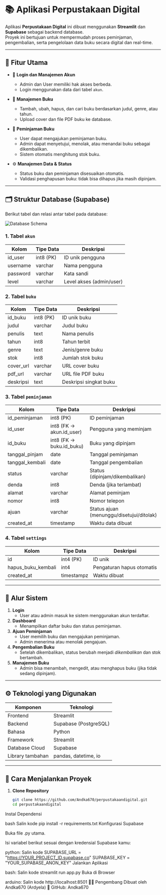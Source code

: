 # 📚 Aplikasi Perpustakaan Digital

Aplikasi **Perpustakaan Digital** ini dibuat menggunakan **Streamlit** dan **Supabase** sebagai backend database.  
Proyek ini bertujuan untuk mempermudah proses peminjaman, pengembalian, serta pengelolaan data buku secara digital dan real-time.

---

## 🧩 Fitur Utama

- 🔐 **Login dan Manajemen Akun**
  - Admin dan User memiliki hak akses berbeda.
  - Login menggunakan data dari tabel `akun`.

- 📖 **Manajemen Buku**
  - Tambah, ubah, hapus, dan cari buku berdasarkan judul, genre, atau tahun.
  - Upload cover dan file PDF buku ke database.

- 🔄 **Peminjaman Buku**
  - User dapat mengajukan peminjaman buku.
  - Admin dapat menyetujui, menolak, atau menandai buku sebagai dikembalikan.
  - Sistem otomatis menghitung stok buku.

- ⚙️ **Manajemen Data & Status**
  - Status buku dan peminjaman disesuaikan otomatis.
  - Validasi penghapusan buku: tidak bisa dihapus jika masih dipinjam.

---

## 🗂️ Struktur Database (Supabase)

Berikut tabel dan relasi antar tabel pada database:

![Database Schema](supabase-schema-bcalrkqeeoaalfpjrwvx.svg)

### 1. Tabel `akun`
| Kolom | Tipe Data | Deskripsi |
|-------|------------|-----------|
| id_user | int8 (PK) | ID unik pengguna |
| username | varchar | Nama pengguna |
| password | varchar | Kata sandi |
| level | varchar | Level akses (admin/user) |

### 2. Tabel `buku`
| Kolom | Tipe Data | Deskripsi |
|-------|------------|-----------|
| id_buku | int8 (PK) | ID unik buku |
| judul | varchar | Judul buku |
| penulis | text | Nama penulis |
| tahun | int8 | Tahun terbit |
| genre | text | Jenis/genre buku |
| stok | int8 | Jumlah stok buku |
| cover_url | varchar | URL cover buku |
| pdf_url | varchar | URL file PDF buku |
| deskripsi | text | Deskripsi singkat buku |

### 3. Tabel `peminjaman`
| Kolom | Tipe Data | Deskripsi |
|-------|------------|-----------|
| id_peminjaman | int8 (PK) | ID peminjaman |
| id_user | int8 (FK → akun.id_user) | Pengguna yang meminjam |
| id_buku | int8 (FK → buku.id_buku) | Buku yang dipinjam |
| tanggal_pinjam | date | Tanggal peminjaman |
| tanggal_kembali | date | Tanggal pengembalian |
| status | varchar | Status (dipinjam/dikembalikan) |
| denda | int8 | Denda (jika terlambat) |
| alamat | varchar | Alamat peminjam |
| nomor | int8 | Nomor telepon |
| ajuan | varchar | Status ajuan (menunggu/disetujui/ditolak) |
| created_at | timestamp | Waktu data dibuat |

### 4. Tabel `settings`
| Kolom | Tipe Data | Deskripsi |
|-------|------------|-----------|
| id | int4 (PK) | ID unik |
| hapus_buku_kembali | int4 | Pengaturan hapus otomatis |
| created_at | timestampz | Waktu dibuat |

---

## 🧠 Alur Sistem

1. **Login**
   - User atau admin masuk ke sistem menggunakan akun terdaftar.
2. **Dashboard**
   - Menampilkan daftar buku dan status peminjaman.
3. **Ajuan Peminjaman**
   - User memilih buku dan mengajukan peminjaman.
   - Admin menerima atau menolak pengajuan.
4. **Pengembalian Buku**
   - Setelah dikembalikan, status berubah menjadi *dikembalikan* dan stok bertambah.
5. **Manajemen Buku**
   - Admin bisa menambah, mengedit, atau menghapus buku (jika tidak sedang dipinjam).

---

## ⚙️ Teknologi yang Digunakan

| Komponen | Teknologi |
|-----------|------------|
| Frontend | Streamlit |
| Backend | Supabase (PostgreSQL) |
| Bahasa | Python |
| Framework | Streamlit |
| Database Cloud | Supabase |
| Library tambahan | pandas, datetime, io |

---

## 🚀 Cara Menjalankan Proyek

1. **Clone Repository**
   ```bash
   git clone https://github.com/Andka670/perpustakaandigital.git
   cd perpustakaandigital
Instal Dependensi

bash
Salin kode
pip install -r requirements.txt
Konfigurasi Supabase

Buka file .py utama.

Isi variabel berikut sesuai dengan kredensial Supabase kamu:

python:
Salin kode
SUPABASE_URL = "https://YOUR_PROJECT_ID.supabase.co"
SUPABASE_KEY = "YOUR_SUPABASE_ANON_KEY"
Jalankan Aplikasi

bash:
Salin kode
streamlit run app.py
Buka di Browser

arduino:
Salin kode
http://localhost:8501
🧑‍💻 Pengembang
Dibuat oleh Andka670 (Ardyela)
📎 GitHub: Andka670

